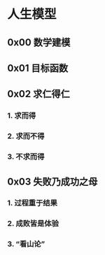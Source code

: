 # 人生模型

## 0x00 数学建模

## 0x01 目标函数

## 0x02 求仁得仁

### 1. 求而得

### 2. 求而不得

### 3. 不求而得

## 0x03 失败乃成功之母

### 1. 过程重于结果

### 2. 成败皆是体验

### 3. “看山论”




